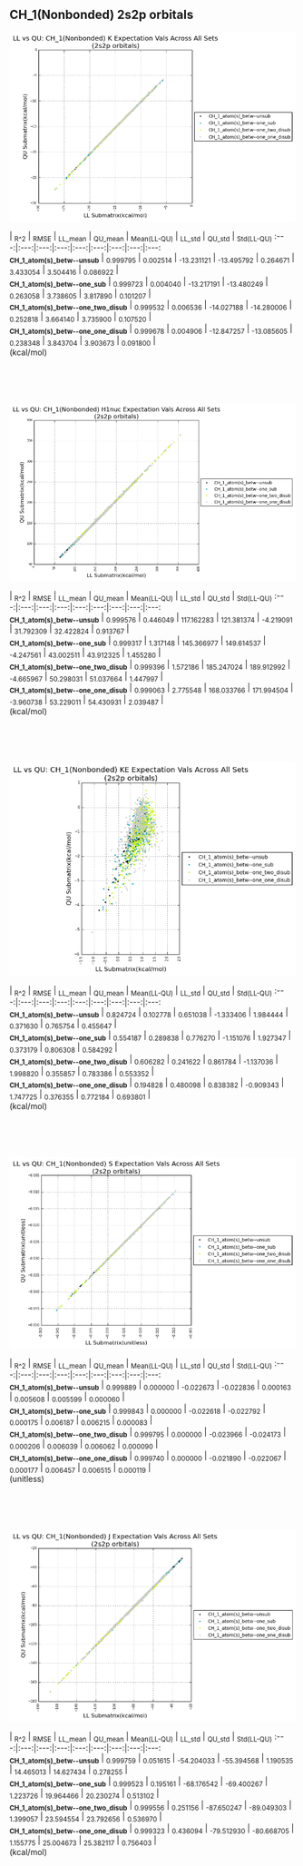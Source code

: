 ## CH_1(Nonbonded) 2s2p orbitals

<p align="center"><img src=/Data/expectationPlots/Nonbonded/CH_1/plots/CH_1_K.png /></p>

  | <sub>R^2</sub> | <sub>RMSE</sub> | <sub>LL_mean</sub> | <sub>QU_mean</sub> | <sub>Mean(LL-QU)</sub> | <sub>LL_std</sub> | <sub>QU_std</sub> | <sub>Std(LL-QU)</sub>
:---:|:---:|:---:|:---:|:---:|:---:|:---:|:---:|:---:  
<b><sub>CH_1_atom(s)_betw--unsub</sub></b> | <sub>0.999795</sub> | <sub>0.002514</sub> | <sub>-13.231121</sub> | <sub>-13.495792</sub> | <sub>0.264671</sub> | <sub>3.433054</sub> | <sub>3.504416</sub> | <sub>0.086922</sub> |   
<b><sub>CH_1_atom(s)_betw--one_sub</sub></b> | <sub>0.999723</sub> | <sub>0.004040</sub> | <sub>-13.217191</sub> | <sub>-13.480249</sub> | <sub>0.263058</sub> | <sub>3.738605</sub> | <sub>3.817890</sub> | <sub>0.101207</sub> |   
<b><sub>CH_1_atom(s)_betw--one_two_disub</sub></b> | <sub>0.999532</sub> | <sub>0.006536</sub> | <sub>-14.027188</sub> | <sub>-14.280006</sub> | <sub>0.252818</sub> | <sub>3.664140</sub> | <sub>3.735900</sub> | <sub>0.107520</sub> |   
<b><sub>CH_1_atom(s)_betw--one_one_disub</sub></b> | <sub>0.999678</sub> | <sub>0.004906</sub> | <sub>-12.847257</sub> | <sub>-13.085605</sub> | <sub>0.238348</sub> | <sub>3.843704</sub> | <sub>3.903673</sub> | <sub>0.091800</sub> |   
(kcal/mol)<br><br><br><br><br>


<p align="center"><img src=/Data/expectationPlots/Nonbonded/CH_1/plots/CH_1_H1nuc.png /></p>

  | <sub>R^2</sub> | <sub>RMSE</sub> | <sub>LL_mean</sub> | <sub>QU_mean</sub> | <sub>Mean(LL-QU)</sub> | <sub>LL_std</sub> | <sub>QU_std</sub> | <sub>Std(LL-QU)</sub>
:---:|:---:|:---:|:---:|:---:|:---:|:---:|:---:|:---:  
<b><sub>CH_1_atom(s)_betw--unsub</sub></b> | <sub>0.999576</sub> | <sub>0.446049</sub> | <sub>117.162283</sub> | <sub>121.381374</sub> | <sub>-4.219091</sub> | <sub>31.792309</sub> | <sub>32.422824</sub> | <sub>0.913767</sub> |   
<b><sub>CH_1_atom(s)_betw--one_sub</sub></b> | <sub>0.999317</sub> | <sub>1.317148</sub> | <sub>145.366977</sub> | <sub>149.614537</sub> | <sub>-4.247561</sub> | <sub>43.002511</sub> | <sub>43.912325</sub> | <sub>1.455280</sub> |   
<b><sub>CH_1_atom(s)_betw--one_two_disub</sub></b> | <sub>0.999396</sub> | <sub>1.572186</sub> | <sub>185.247024</sub> | <sub>189.912992</sub> | <sub>-4.665967</sub> | <sub>50.298031</sub> | <sub>51.037664</sub> | <sub>1.447997</sub> |   
<b><sub>CH_1_atom(s)_betw--one_one_disub</sub></b> | <sub>0.999063</sub> | <sub>2.775548</sub> | <sub>168.033766</sub> | <sub>171.994504</sub> | <sub>-3.960738</sub> | <sub>53.229011</sub> | <sub>54.430931</sub> | <sub>2.039487</sub> |   
(kcal/mol)<br><br><br><br><br>


<p align="center"><img src=/Data/expectationPlots/Nonbonded/CH_1/plots/CH_1_KE.png /></p>

  | <sub>R^2</sub> | <sub>RMSE</sub> | <sub>LL_mean</sub> | <sub>QU_mean</sub> | <sub>Mean(LL-QU)</sub> | <sub>LL_std</sub> | <sub>QU_std</sub> | <sub>Std(LL-QU)</sub>
:---:|:---:|:---:|:---:|:---:|:---:|:---:|:---:|:---:  
<b><sub>CH_1_atom(s)_betw--unsub</sub></b> | <sub>0.824724</sub> | <sub>0.102778</sub> | <sub>0.651038</sub> | <sub>-1.333406</sub> | <sub>1.984444</sub> | <sub>0.371630</sub> | <sub>0.765754</sub> | <sub>0.455647</sub> |   
<b><sub>CH_1_atom(s)_betw--one_sub</sub></b> | <sub>0.554187</sub> | <sub>0.289838</sub> | <sub>0.776270</sub> | <sub>-1.151076</sub> | <sub>1.927347</sub> | <sub>0.373179</sub> | <sub>0.806308</sub> | <sub>0.584292</sub> |   
<b><sub>CH_1_atom(s)_betw--one_two_disub</sub></b> | <sub>0.606282</sub> | <sub>0.241622</sub> | <sub>0.861784</sub> | <sub>-1.137036</sub> | <sub>1.998820</sub> | <sub>0.355857</sub> | <sub>0.783386</sub> | <sub>0.553352</sub> |   
<b><sub>CH_1_atom(s)_betw--one_one_disub</sub></b> | <sub>0.194828</sub> | <sub>0.480098</sub> | <sub>0.838382</sub> | <sub>-0.909343</sub> | <sub>1.747725</sub> | <sub>0.376355</sub> | <sub>0.772184</sub> | <sub>0.693801</sub> |   
(kcal/mol)<br><br><br><br><br>


<p align="center"><img src=/Data/expectationPlots/Nonbonded/CH_1/plots/CH_1_S.png /></p>

  | <sub>R^2</sub> | <sub>RMSE</sub> | <sub>LL_mean</sub> | <sub>QU_mean</sub> | <sub>Mean(LL-QU)</sub> | <sub>LL_std</sub> | <sub>QU_std</sub> | <sub>Std(LL-QU)</sub>
:---:|:---:|:---:|:---:|:---:|:---:|:---:|:---:|:---:  
<b><sub>CH_1_atom(s)_betw--unsub</sub></b> | <sub>0.999889</sub> | <sub>0.000000</sub> | <sub>-0.022673</sub> | <sub>-0.022836</sub> | <sub>0.000163</sub> | <sub>0.005608</sub> | <sub>0.005599</sub> | <sub>0.000060</sub> |   
<b><sub>CH_1_atom(s)_betw--one_sub</sub></b> | <sub>0.999843</sub> | <sub>0.000000</sub> | <sub>-0.022618</sub> | <sub>-0.022792</sub> | <sub>0.000175</sub> | <sub>0.006187</sub> | <sub>0.006215</sub> | <sub>0.000083</sub> |   
<b><sub>CH_1_atom(s)_betw--one_two_disub</sub></b> | <sub>0.999795</sub> | <sub>0.000000</sub> | <sub>-0.023966</sub> | <sub>-0.024173</sub> | <sub>0.000206</sub> | <sub>0.006039</sub> | <sub>0.006062</sub> | <sub>0.000090</sub> |   
<b><sub>CH_1_atom(s)_betw--one_one_disub</sub></b> | <sub>0.999740</sub> | <sub>0.000000</sub> | <sub>-0.021890</sub> | <sub>-0.022067</sub> | <sub>0.000177</sub> | <sub>0.006457</sub> | <sub>0.006515</sub> | <sub>0.000119</sub> |   
(unitless)<br><br><br><br><br>


<p align="center"><img src=/Data/expectationPlots/Nonbonded/CH_1/plots/CH_1_J.png /></p>

  | <sub>R^2</sub> | <sub>RMSE</sub> | <sub>LL_mean</sub> | <sub>QU_mean</sub> | <sub>Mean(LL-QU)</sub> | <sub>LL_std</sub> | <sub>QU_std</sub> | <sub>Std(LL-QU)</sub>
:---:|:---:|:---:|:---:|:---:|:---:|:---:|:---:|:---:  
<b><sub>CH_1_atom(s)_betw--unsub</sub></b> | <sub>0.999759</sub> | <sub>0.051615</sub> | <sub>-54.204033</sub> | <sub>-55.394568</sub> | <sub>1.190535</sub> | <sub>14.465013</sub> | <sub>14.627434</sub> | <sub>0.278255</sub> |   
<b><sub>CH_1_atom(s)_betw--one_sub</sub></b> | <sub>0.999523</sub> | <sub>0.195161</sub> | <sub>-68.176542</sub> | <sub>-69.400267</sub> | <sub>1.223726</sub> | <sub>19.964466</sub> | <sub>20.230274</sub> | <sub>0.513102</sub> |   
<b><sub>CH_1_atom(s)_betw--one_two_disub</sub></b> | <sub>0.999556</sub> | <sub>0.251156</sub> | <sub>-87.650247</sub> | <sub>-89.049303</sub> | <sub>1.399057</sub> | <sub>23.594554</sub> | <sub>23.792656</sub> | <sub>0.536970</sub> |   
<b><sub>CH_1_atom(s)_betw--one_one_disub</sub></b> | <sub>0.999323</sub> | <sub>0.436094</sub> | <sub>-79.512930</sub> | <sub>-80.668705</sub> | <sub>1.155775</sub> | <sub>25.004673</sub> | <sub>25.382117</sub> | <sub>0.756403</sub> |   
(kcal/mol)<br><br><br><br><br>


